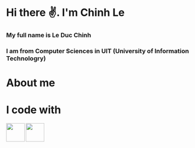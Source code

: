 <h1><strong> Hi there ✌️. I'm Chinh Le </strong></h1>
<h3> My full name is Le Duc Chinh </h3>
<h3> I am from Computer Sciences in UIT (University of Information Technologry) </h3>

<h1><strong> About me </strong></h1>




<h1><strong> I code with </strong></h1>


<img align='left' src="https://upload.wikimedia.org/wikipedia/commons/thumb/1/18/ISO_C%2B%2B_Logo.svg/1822px-ISO_C%2B%2B_Logo.svg.png" width="50">
<img align='left' src="https://upload.wikimedia.org/wikipedia/commons/thumb/c/c3/Python-logo-notext.svg/1200px-Python-logo-notext.svg.png" width="50" height="">
